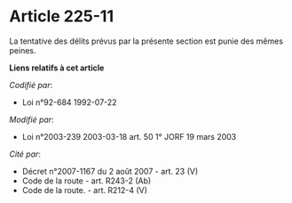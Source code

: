 # Article 225-11

La tentative des délits prévus par la présente section est punie des mêmes peines.

**Liens relatifs à cet article**

_Codifié par_:

  - Loi n°92-684 1992-07-22

_Modifié par_:

  - Loi n°2003-239 2003-03-18 art. 50 1° JORF 19 mars 2003

_Cité par_:

  - Décret n°2007-1167 du 2 août 2007 - art. 23 (V)
  - Code de la route - art. R243-2 (Ab)
  - Code de la route. - art. R212-4 (V)
